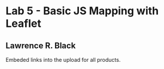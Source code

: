 # Lab 5 - Basic JS Mapping with Leaflet
## Lawrence R. Black


Embeded links into the upload for all products.
